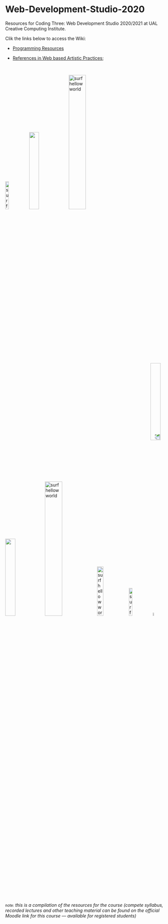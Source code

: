 # Web-Development-Studio-2020
Resources for Coding Three: Web Development Studio 2020/2021 at UAL Creative Computing Institute.

Clik the links below to access the Wiki:

* [Programming Resources](https://github.com/JoBCB/Web-Development-Studio-2020/wiki/Programming-Resources)

* [References in Web based Artistic Practices](https://github.com/JoBCB/Web-Development-Studio-2020/wiki/Artistic-Practices-in-the-Web); 

</br>

<img src="https://upload.wikimedia.org/wikipedia/commons/d/d9/Surf_3.gif" width="15%" alt="surf hellow world"><img src="https://upload.wikimedia.org/wikipedia/commons/d/d9/Surf_3.gif" width="25%"><img src="https://upload.wikimedia.org/wikipedia/commons/d/d9/Surf_3.gif" width="33%" alt="surf hellow world"><img src="https://upload.wikimedia.org/wikipedia/commons/d/d9/Surf_3.gif" width="25%" style="transform: rotate(180deg)"><img src="https://upload.wikimedia.org/wikipedia/commons/d/d9/Surf_3.gif" width="25%"><img src="https://upload.wikimedia.org/wikipedia/commons/d/d9/Surf_3.gif" width="33%" alt="surf hellow world"><img src="https://upload.wikimedia.org/wikipedia/commons/d/d9/Surf_3.gif" width="20%" alt="surf hellow world"><img src="https://upload.wikimedia.org/wikipedia/commons/d/d9/Surf_3.gif" width="15%" alt="surf hellow world"><img src="https://upload.wikimedia.org/wikipedia/commons/d/d9/Surf_3.gif" width="5%" alt="surf hellow world">

</br>

<small>note:</small> _this is a compilation of the resources for the course (compete syllabus, recorded lectures and other teaching material can be found on the official Moodle link for this course — available for registered students)_
